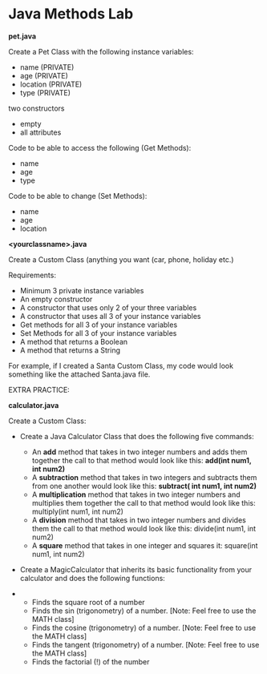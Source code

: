 # Java Methods Lab

**pet.java**

Create a Pet Class with the following instance variables:

- name (PRIVATE)
- age (PRIVATE)
- location (PRIVATE)
- type (PRIVATE)

 two constructors

- empty
- all attributes

Code to be able to access the following (Get Methods):

- name
- age
- type

Code to be able to change (Set Methods):

- name
- age
- location

**\<yourclassname>.java**

Create a Custom Class (anything you want (car, phone, holiday etc.)

Requirements:

- Minimum 3 private instance variables
- An empty constructor
- A constructor that uses only 2 of your three variables
- A constructor that uses all 3 of your instance variables
- Get methods for all 3 of your instance variables
- Set Methods for all 3 of your instance variables
- A method that returns a Boolean
- A method that returns a String

For example, if I created a Santa Custom Class, my code would look something like the attached Santa.java file.

EXTRA PRACTICE:

**calculator.java**

Create a Custom Class:

- Create a Java Calculator Class that does the following five commands:

  - An **add** method that takes in two integer numbers and adds them together the call to that method would look like this: **add(int num1, int num2)**
  - A **subtraction** method that takes in two integers and subtracts them from one another would look like this: **subtract( int num1, int num2)**
  - A **multiplication** method that takes in two integer numbers and multiplies them together the call to that method would look like this: multiply(int num1, int num2)
  - A **division** method that takes in two integer numbers and divides them the call to that method would look like this: divide(int num1, int num2)
  - A **square** method that takes in one integer and squares it: square(int num1, int num2)

- Create a MagicCalculator that inherits its basic functionality from your calculator and does the following functions:

- - Finds the square root of a number
  - Finds the sin (trigonometry) of a number. [Note: Feel free to use the MATH class]
  - Finds the cosine (trigonometry) of a number. [Note: Feel free to use the MATH class]
  - Finds the tangent (trigonometry) of a number. [Note: Feel free to use the MATH class]
  - Finds the factorial (!) of the number